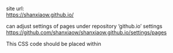 site url:  
https://shanxiaow.github.io/  
  
can adjust settings of pages under repository ‘github.io’ settings  
https://github.com/shanxiaow/shanxiaow.github.io/settings/pages




This CSS code should be placed within <style> tags in the <head> section of your HTML document   
or saved as an external .css file and linked to your HTML document using the <link> tag (<link rel="stylesheet" href="styles.css">).  


font family options  
https://developer.mozilla.org/en-US/docs/Web/CSS/font-family  


color picker  
https://htmlcolorcodes.com/color-picker/



html comment  
<!-- Write your comments here -->

